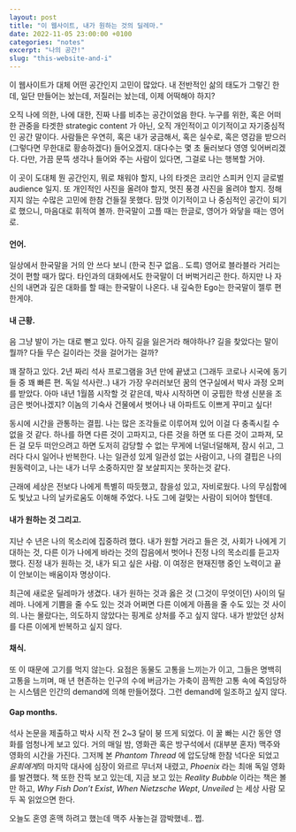 ```yaml
---
layout: post
title: "이 웹사이트, 내가 원하는 것의 딜레마."
date: 2022-11-05 23:00:00 +0100
categories: "notes"
excerpt: "나의 공간!"
slug: "this-website-and-i"
---
```


이 웹사이트가 대체 어떤 공간인지 고민이 많았다. 내 전반적인 삶의 태도가 그렇긴 한데, 일단 만들어는 놨는데, 저질러는 놨는데, 이제 어떡해야 하지? 

오직 나에 의한, 나에 대한, 진짜 나를 비추는 공간이었음 한다. 누구를 위한, 혹은 어떠한 관중을 타겟한 strategic content 가 아닌, 오직 개인적이고 이기적이고 자기중심적인 공간 말이다. 사람들은 우연히, 혹은 내가 궁금해서, 혹은 실수로, 혹은 영감을 받으러 (그렇다면 무한대로 황송하겠다) 들어오겠지. 대다수는 몇 초 둘러보다 영영 잊어버리겠다. 다만, 가끔 문뜩 생각나 들어와 주는 사람이 있다면, 그걸로 나는 행복할 거야. 

이 곳이 도대체 뭔 공간인지, 뭐로 채워야 할지, 나의 타겟은 코리안 스피커 인지 글로벌 audience 일지. 또 개인적인 사진을 올려야 할지, 멋진 풍경 사진을 올려야 할지. 정해지지 않는 수많은 고민에 한참 건들질 못했다. 맘껏 이기적이고 나 중심적인 공간이 되기로 했으니, 마음대로 휘적여 볼까. 한국말이 고플 때는 한글로, 영어가 와닿을 때는 영어로. 


#### 언어.
일상에서 한국말을 거의 안 쓰다 보니 (한국 친구 없음.. 도륵) 영어로 블라블라 거리는 것이 편할 때가 많다. 타인과의 대화에서도 한국말이 더 버벅거리곤 한다. 하지만 나 자신의 내면과 깊은 대화를 할 때는 한국말이 나온다. 내 깊숙한 Ego는 한국말이 젤루 편한게야. 


#### 내 근황.
음 그냥 발이 가는 대로 뻗고 있다. 아직 길을 잃은거라 해야하나? 길을 찾았다는 말이 뭘까? 다들 무슨 길이라는 것을 걸어가는 걸까? 

<!-- 어느 새 난 세 살을 더 먹었고, 요가에 깊은 애정이 생겼고, 여전히 밥 챙겨먹는건 귀찮다. 
잠 못 들어 뒤척이는 밤의 수는 줄었지만, 난 다시 또 다시 불확실성 속 해엄치기를 택하고, 어쩔 수 없는 이 불안을 받아드린다. -->

꽤 잘하고 있다. 2년 짜리 석사 프로그램을 3년 만에 끝냈고 (그래두 코로나 시국에 동기들 중 꽤 빠른 편. 독일 석사란..) 내가 가장 우러러보던 꿈의 연구실에서 박사 과정 오퍼를 받았다. 아마 내년 1월쯤 시작할 것 같은데, 박사 시작하면 이 궁핍한 학생 신분을 조금은 벗어나겠지? 이놈의 기숙사 건물에서 벗어나 내 아파트도 이쁘게 꾸미고 싶다!

동시에 시간을 관통하는 결핍. 나는 많은 조각들로 이루어져 있어 이걸 다 충족시킬 수 없을 것 같다. 하나를 하면 다른 것이 고파지고, 다른 것을 하면 또 다른 것이 고파져, 모든 걸 모두 떠안으려고 하면 도저히 감당할 수 없는 무게에 너덜너덜해져, 잠시 쉬고, 그러다 다시 일어나 반복한다. 나는 일관성 있게 일관성 없는 사람이고, 나의 결핍은 나의 원동력이고, 나는 내가 너무 소중하지만 잘 보살피지는 못하는것 같다. 

근래에 세상은 전보다 나에게 특별히 따듯했고, 참을성 있고, 자비로웠다. 나의 무심함에도 빛났고 나의 날카로움도 이해해 주었다. 나도 그에 걸맞는 사람이 되어야 할텐데. 


#### 내가 원하는 것 그리고.
지난 수 년은 나의 목소리에 집중하려 했다. 내가 원할 거라고 들은 것, 사회가 나에게 기대하는 것, 다른 이가 나에게 바라는 것의 잡음에서 벗어나 진정 나의 목소리를 듣고자 했다. 진정 내가 원하는 것, 내가 되고 싶은 사람. 이 여정은 현재진행 중인 노력이고 끝이 안보이는 배움이자 명상이다. 

최근에 새로운 딜레마가 생겼다. 내가 원하는 것과 옳은 것 (그것이 무엇이던) 사이의 딜레마. 나에게 기쁨을 줄 수도 있는 것과 어쩌면 다른 이에게 아픔을 줄 수도 있는 것 사이의. 나는 몰랐다는, 의도하지 않았다는 핑계로 상처를 주고 싶지 않다. 내가 받았던 상처를 다른 이에게 반복하고 싶지 않다. 
<!-- 나의 성장 과정의 트라우마와 상처가 반복될까 무섭다. 나는 그녀와 다르기에 외면하지 않을 것이다. 직면하고, 노력하고, 해결할 것이다. -->


#### 채식. 
또 이 때문에 고기를 먹지 않는다. 요점은 동물도 고통을 느끼는가 이고, 그들은 명백히 고통을 느끼며, 매 년 현존하는 인구의 수에 버금가는 가축이 끔찍한 고통 속에 죽임당하는 시스템은 인간의 demand에 의해 만들어졌다. 그런 demand에 일조하고 싶지 않다. 


#### Gap months.
석사 논문을 제출하고 박사 시작 전 2~3 달이 붕 뜨게 되었다. 이 꿀 빠는 시간 동안 영화를 엄청나게 보고 있다. 거의 매일 밤, 영화관 혹은 방구석에서 (대부분 혼자) 맥주와 영화의 시간을 가진다. 
그저께 본 *Phantom Thread* 에 압도당해 한참 넉다운 되었고 *윤희에게*의 마지막 대사에 심장이 와르르 무너져 내렸고, *Phoenix* 라는 최애 독일 영화를 발견했다. 
책 또한 잔뜩 보고 있는데, 지금 보고 있는 *Reality Bubble* 이라는 책은 볼만 하고, *Why Fish Don’t Exist*, *When Nietzsche Wept*, *Unveiled* 는 세상 사람 모두 꼭 읽었으면 한다. 

오늘도 혼영 혼맥 하려고 했는데 맥주 사놓는걸 깜박했네.. 쩝.